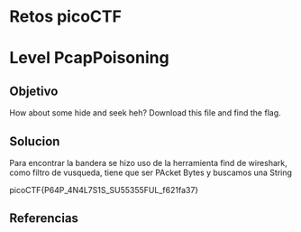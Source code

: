 # Retos picoCTF

# Level PcapPoisoning

## Objetivo
How about some hide and seek heh?
Download this file and find the flag.
## Solucion
Para encontrar la bandera se hizo uso de la herramienta find de wireshark, como filtro de vusqueda, tiene que ser PAcket Bytes y buscamos una String

picoCTF{P64P_4N4L7S1S_SU55355FUL_f621fa37}

## Referencias


